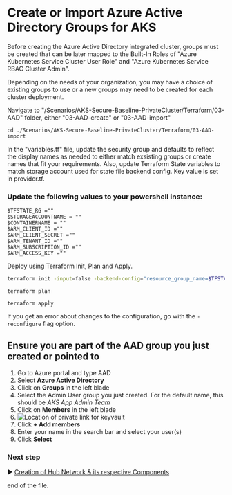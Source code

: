 # Create or Import Azure Active Directory Groups for AKS
Before creating the Azure Active Directory integrated cluster, groups must be created that can be later mapped to the Built-In Roles of "Azure Kubernetes Service Cluster User Role" and "Azure Kubernetes Service RBAC Cluster Admin".

Depending on the needs of your organization, you may have a choice of existing groups to use or a new groups may need to be created for each cluster deployment.  

Navigate to "/Scenarios/AKS-Secure-Baseline-PrivateCluster/Terraform/03-AAD" folder, either "03-AAD-create" or "03-AAD-import"
```
cd ./Scenarios/AKS-Secure-Baseline-PrivateCluster/Terraform/03-AAD-import
```

In the "variables.tf" file, update the security group and defaults to reflect the display names as needed to either match exsisting groups or create names that fit your requirements. Also, update Terraform State variables to match storage account used for state file backend config. Key value is set in provider.tf.
### Update the following values to your powershell instance:
```
$TFSTATE_RG =""
$STORAGEACCOUNTNAME = ""
$CONTAINERNAME = ""
$ARM_CLIENT_ID =""
$ARM_CLIENT_SECRET =""
$ARM_TENANT_ID =""
$ARM_SUBSCRIPTION_ID =""
$ARM_ACCESS_KEY =""
```
Deploy using Terraform Init, Plan and Apply. 

```bash
terraform init -input=false -backend-config="resource_group_name=$TFSTATE_RG" -backend-config="storage_account_name=$STORAGEACCOUNTNAME" -backend-config="container_name=$CONTAINERNAME" -backend-config="key=$KEY"
```

```
terraform plan 
```

```
terraform apply 
```

If you get an error about changes to the configuration, go with the `-reconfigure` flag option.

## Ensure you are part of the AAD group you just created or pointed to

1. Go to Azure portal and type AAD
2. Select **Azure Active Directory**
3. Click on **Groups** in the left blade
4. Select the Admin User group you just created. For the default name, this should be *AKS App Admin Team*
5. Click on **Members** in the left blade
6. ![Location of private link for keyvault](../media/adding-to-aad-group.png)
7. Click **+ Add members**
8. Enter your name in the search bar and select your user(s)
9. Click **Select**

### Next step

:arrow_forward: [Creation of Hub Network & its respective Components](./04-win-network-hub.md)


end of the file.

